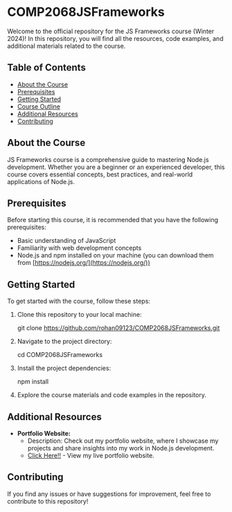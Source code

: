 # COMP2068JSFrameworks

Welcome to the official repository for the JS Frameworks course (Winter 2024)! In this repository, you will find all the resources, code examples, and additional materials related to the course.

## Table of Contents

- [About the Course](#about-the-course)
- [Prerequisites](#prerequisites)
- [Getting Started](#getting-started)
- [Course Outline](#course-outline)
- [Additional Resources](#additional-resources)
- [Contributing](#contributing)

## About the Course

JS Frameworks course is a comprehensive guide to mastering Node.js development. Whether you are a beginner or an experienced developer, this course covers essential concepts, best practices, and real-world applications of Node.js.

## Prerequisites

Before starting this course, it is recommended that you have the following prerequisites:

- Basic understanding of JavaScript
- Familiarity with web development concepts
- Node.js and npm installed on your machine (you can download them from [https://nodejs.org/](https://nodejs.org/))

## Getting Started

To get started with the course, follow these steps:

1. Clone this repository to your local machine:

   git clone https://github.com/rohan09123/COMP2068JSFrameworks.git

2. Navigate to the project directory:
    
    cd COMP2068JSFrameworks

3. Install the project dependencies:

    npm install

4. Explore the course materials and code examples in the repository.

## Additional Resources

- **Portfolio Website:** 
  - Description: Check out my portfolio website, where I showcase my projects and share insights into my work in Node.js development.
  - [Click Here!!](https://rohanvyasportfolio.onrender.com) - View my live portfolio website.

## Contributing

If you find any issues or have suggestions for improvement, feel free to contribute to this repository!
